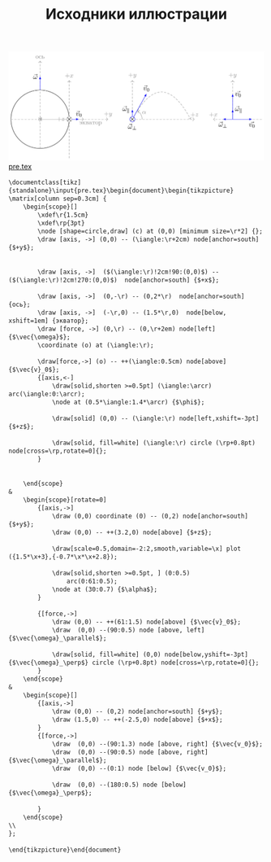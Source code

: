 ﻿---
title: "Исходники иллюстрации"
type: "notpost"
---
<a class="imag2" href="/cook/gallery/tikzpicture_3da8b9b870b963f0b12178d358336f5f.tex"><img src="/cook/gallery/tikzpicture_3da8b9b870b963f0b12178d358336f5f.pdf.jpg" alt=""></a>
<a href="/cook/gallery/pre">pre.tex</a>
<pre><code class="language-latex">\documentclass[tikz]{standalone}\input{pre.tex}\begin{document}\begin{tikzpicture}
\matrix[column sep=0.3cm] {
    \begin{scope}[]
        \xdef\r{1.5cm}
        \xdef\rp{3pt}
        \node [shape=circle,draw] (c) at (0,0) [minimum size=\r*2] {};
        \draw [axis, ->] (0,0) -- (\iangle:\r+2cm) node[anchor=south] {$+y$};


        \draw [axis, ->]  ($(\iangle:\r)!2cm!90:(0,0)$) --($(\iangle:\r)!2cm!270:(0,0)$)  node[anchor=south] {$+x$};

        \draw [axis, ->]  (0,-\r) -- (0,2*\r)  node[anchor=south] {ось};
        \draw [axis, ->]  (-\r,0) -- (1.5*\r,0)  node[below, xshift=1em] {экватор};
        \draw [force, ->] (0,\r) -- (0,\r+2em) node[left] {$\vec{\omega}$};
        \coordinate (o) at (\iangle:\r);

        \draw[force,->] (o) -- ++(\iangle:0.5cm) node[above] {$\vec{v}_0$}; 
        {[axis,<-] 
            \draw[solid,shorten >=0.5pt] (\iangle:\arcr) arc(\iangle:0:\arcr);
            \node at (0.5*\iangle:1.4*\arcr) {$\phi$};

            \draw[solid] (0,0) -- (\iangle:\r) node[left,xshift=-3pt]{$+z$};

            \draw[solid, fill=white] (\iangle:\r) circle (\rp+0.8pt) node[cross=\rp,rotate=0]{};
        }


    \end{scope}
&
    \begin{scope}[rotate=0]
        {[axis,->]
            \draw (0,0) coordinate (0) -- (0,2) node[anchor=south] {$+y$};
            \draw (0,0) -- ++(3.2,0) node[above] {$+z$};
            
            \draw[scale=0.5,domain=-2:2,smooth,variable=\x] plot ({1.5*\x+3},{-0.7*\x*\x+2.8});

            \draw[solid,shorten >=0.5pt, ] (0:0.5)
                arc(0:61:0.5);
            \node at (30:0.7) {$\alpha$};
        }

        {[force,->]
            \draw (0,0) -- ++(61:1.5) node[above] {$\vec{v}_0$};
            \draw  (0,0) --(90:0.5) node [above, left] {$\vec{\omega}_\parallel$};

            \draw[solid, fill=white] (0,0) node[below,yshift=-3pt]{$\vec{\omega}_\perp$} circle (\rp+0.8pt) node[cross=\rp,rotate=0]{};
        }
    \end{scope}
&
    \begin{scope}[]   
        {[axis,->]
            \draw (0,0) -- (0,2) node[anchor=south] {$+y$};
            \draw (1.5,0) -- ++(-2.5,0) node[above] {$+x$};
        }
        {[force,->]
            \draw  (0,0) --(90:1.3) node [above, right] {$\vec{v_0}$};
            \draw  (0,0) --(90:0.5) node [above, right] {$\vec{\omega}_\parallel$};
            \draw  (0,0) --(0:1) node [below] {$\vec{v_0}$};

            \draw  (0,0) --(180:0.5) node [below] {$\vec{\omega}_\perp$};

        }
    \end{scope}
\\
};

\end{tikzpicture}\end{document}</code></pre>